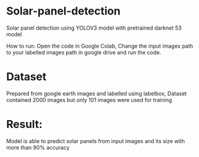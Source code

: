 # Solar-panel-detection
Solar panel detection using YOLOV3 model with pretrained darknet 53 model

How to run:
Open the code in Google Colab, 
Change the input images path to your labelled images path in google drive and run the code. 

# Dataset 
Prepared from google earth images and labelled using labelbox, 
Dataset contained 2000 images but only 101 images were used for training

# Result:
Model is able to predict solar panels from input images and its size with more than 90% accuracy 

